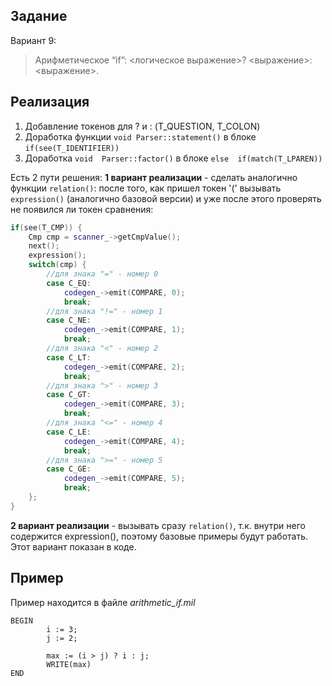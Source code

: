 ## Задание
Вариант 9: 
> Арифметическое “if”: <логическое выражение>? <выражение>: <выражение>.

  
 ## Реализация
1. Добавление токенов для ? и : (T_QUESTION, T_COLON)
2. Доработка функции `void Parser::statement()` в блоке `if(see(T_IDENTIFIER))`
3. Доработка `void  Parser::factor()` в блоке `else  if(match(T_LPAREN))`

Есть 2 пути решения:
**1 вариант реализации** - сделать аналогично функции `relation()`: после того, как пришел токен '(' вызывать `expression()` (аналогично базовой версии) и уже после этого проверять не появился ли токен сравнения:

```cpp
if(see(T_CMP)) {
    Cmp cmp = scanner_->getCmpValue();
    next();
    expression();
    switch(cmp) {
        //для знака "=" - номер 0
        case C_EQ:
            codegen_->emit(COMPARE, 0);
            break;
        //для знака "!=" - номер 1
        case C_NE:
            codegen_->emit(COMPARE, 1);
            break;
        //для знака "<" - номер 2
        case C_LT:
            codegen_->emit(COMPARE, 2);
            break;
        //для знака ">" - номер 3
        case C_GT:
            codegen_->emit(COMPARE, 3);
            break;
        //для знака "<=" - номер 4
        case C_LE:
            codegen_->emit(COMPARE, 4);
            break;
        //для знака ">=" - номер 5
        case C_GE:
            codegen_->emit(COMPARE, 5);
            break;
    };
}
```

**2 вариант реализации** - вызывать сразу `relation()`, т.к. внутри него содержится expression(), поэтому базовые примеры будут работать. Этот вариант показан в коде.


## Пример
Пример находится в файле *arithmetic_if.mil*
```
BEGIN
        i := 3;
        j := 2;
        
        max := (i > j) ? i : j;
        WRITE(max)
END
```